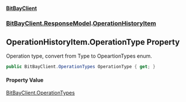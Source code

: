 #### [BitBayClient](./index.md 'index')
### [BitBayClient.ResponseModel](./BitBayClient-ResponseModel.md 'BitBayClient.ResponseModel').[OperationHistoryItem](./BitBayClient-ResponseModel-OperationHistoryItem.md 'BitBayClient.ResponseModel.OperationHistoryItem')
## OperationHistoryItem.OperationType Property
Operation type, convert from Type to OpeartionTypes enum.  
```csharp
public BitBayClient.OperationTypes OperationType { get; }
```
#### Property Value
[BitBayClient.OperationTypes](https://docs.microsoft.com/en-us/dotnet/api/BitBayClient.OperationTypes 'BitBayClient.OperationTypes')  
